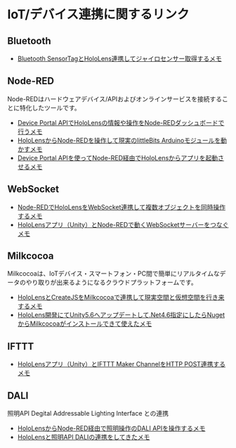 # IoT/デバイス連携に関するリンク

## Bluetooth

 * [Bluetooth SensorTagとHoloLens連携してジャイロセンサー取得するメモ ](http://www.1ft-seabass.jp/memo/2017/04/16/bluetooth-sensortag-meets-hololens-gyro/)
  
## Node-RED

Node-REDはハードウェアデバイス/APIおよびオンラインサービスを接続することに特化したツールです。
 
 * [Device Portal APIでHoloLensの情報や操作をNode\-REDダッシュボードで行うメモ](http://www.1ft-seabass.jp/memo/2017/05/01/hololens-meets-nodered-dashboard/)
 * [HoloLensからNode\-REDを操作して現実のlittleBits Arduinoモジュールを動かすメモ](http://www.1ft-seabass.jp/memo/2017/02/11/hololens_meets_node-red_littlebits/)
 * [Device Portal APIを使ってNode\-RED経由でHoloLensからアプリを起動させるメモ](http://www.1ft-seabass.jp/memo/2017/06/18/nodered-access-device-portal-api-launch-app/)

## WebSocket
 
 * [Node\-REDでHoloLensをWebSocket連携して複数オブジェクトを同時操作するメモ](http://www.1ft-seabass.jp/memo/2017/05/25/hololens_websocket_node-red_multiaction/)
 * [HoloLensアプリ（Unity）とNode\-REDで動くWebSocketサーバーをつなぐメモ](http://www.1ft-seabass.jp/memo/2017/04/06/hololens_websocket_node-red_firstcontact/)

## Milkcocoa

Milkcocoaは、IoTデバイス・スマートフォン・PC間で簡単にリアルタイムなデータのやり取りが出来るようになるクラウドプラットフォームです。

 * [HoloLensとCreateJSをMilkcocoaで連携して現実空間と仮想空間を行き来するメモ](http://www.1ft-seabass.jp/memo/2017/02/13/hololens_createjs_milkcocoa_first_contact/)
 * [HoloLens開発にてUnity5\.6へアップデートして\.Net4\.6指定にしたらNugetからMilkcocoaがインストールできて使えたメモ](http://www.1ft-seabass.jp/memo/2017/05/31/hololens_meets_milkcocoa_unity5_6_thanks/)
 
## IFTTT

 * [HoloLensアプリ（Unity）とIFTTT Maker ChannelをHTTP POST連携するメモ](http://www.1ft-seabass.jp/memo/2017/04/05/hololens_ifttt_first_contact/)
 
## DALI

照明API Degital Addressable Lighting Interface との連携

 * [HoloLensからNode\-RED経由で照明操作のDALI APIを操作するメモ](http://www.1ft-seabass.jp/memo/2017/02/24/hololens-node-red-dali-api-crossover/)
 * [HoloLensと照明API DALIの連携をしてきたメモ](http://www.1ft-seabass.jp/memo/2017/04/09/hololens-dali-api-first-contact/)
